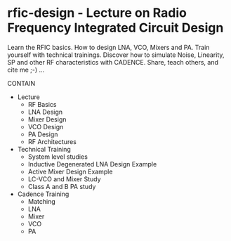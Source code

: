 # rfic-design - Lecture on Radio Frequency Integrated Circuit Design

Learn the RFIC basics. How to design LNA, VCO, Mixers and PA. Train yourself with technical trainings. Discover how to simulate Noise, Linearity, SP and other RF characteristics with CADENCE. Share, teach others, and cite me ;-) ...

CONTAIN 
- Lecture
    - RF Basics
    - LNA Design
    - Mixer Design
    - VCO Design
    - PA Design
    - RF Architectures
- Technical Training
    - System level studies
    - Inductive Degenerated LNA Design Example
    - Active Mixer Design Example
    - LC-VCO and Mixer Study
    - Class A and B PA study
- Cadence Training
    - Matching
    - LNA
    - Mixer
    - VCO
    - PA

